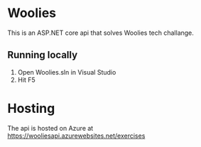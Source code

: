 # Woolies
This is an ASP.NET core api that solves Woolies tech challange.

## Running locally
1. Open Woolies.sln in Visual Studio
1. Hit F5

# Hosting
The api is hosted on Azure at https://wooliesapi.azurewebsites.net/exercises